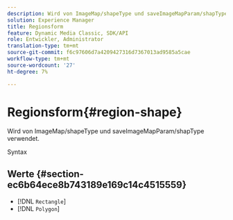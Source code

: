 ```yaml
---
description: Wird von ImageMap/shapeType und saveImageMapParam/shapType verwendet.
solution: Experience Manager
title: Regionsform
feature: Dynamic Media Classic, SDK/API
role: Entwickler, Administrator
translation-type: tm+mt
source-git-commit: f6c97606d7a4209427316d7367013ad9585a5cae
workflow-type: tm+mt
source-wordcount: '27'
ht-degree: 7%

---
```



# Regionsform{#region-shape}

Wird von ImageMap/shapeType und saveImageMapParam/shapType verwendet.

Syntax

## Werte {#section-ec6b64ece8b743189e169c14c4515559}

* [!DNL `Rectangle`]
* [!DNL `Polygon`]

